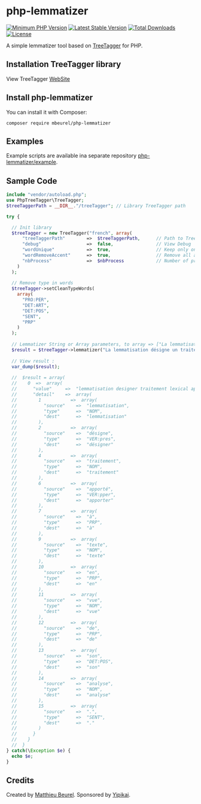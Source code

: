 # php-lemmatizer

[![Minimum PHP Version](https://img.shields.io/badge/php-%3E%3D%207.2-8892BF.svg)](https://php.net/)
[![Latest Stable Version](https://img.shields.io/packagist/v/mbeurel/php-lemmatizer.svg)](https://packagist.org/packages/mbeurel/php-lemmatizer)
[![Total Downloads](https://poser.pugx.org/mbeurel/php-lemmatizer/downloads.svg)](https://packagist.org/packages/mbeurel/php-lemmatizer)
[![License](https://poser.pugx.org/mbeurel/php-lemmatizer/license.svg)](https://packagist.org/packages/mbeurel/php-lemmatizer)

A simple lemmatizer tool based on [TreeTagger](https://www.cis.uni-muenchen.de/~schmid/tools/TreeTagger/) for PHP.

## Installation TreeTagger library

View TreeTagger [WebSite](https://www.cis.uni-muenchen.de/~schmid/tools/TreeTagger/)

## Install php-lemmatizer

You can install it with Composer:

```
composer require mbeurel/php-lemmatizer
```

## Examples

Example scripts are available ina separate repository [php-lemmatizer/example](https://github.com/mbeurel/php-lemmatizer/tree/master/exemple).

## Sample Code
```php
include "vendor/autoload.php";
use PhpTreeTagger\TreeTagger;
$treeTaggerPath = __DIR__."/treeTagger"; // Library TreeTagger path

try {

  // Init library
  $treeTagger = new TreeTagger("french", array(
      "treeTaggerPath"        =>  $treeTaggerPath,      // Path to TreeTagger Library
      "debug"                 =>  false,                // View Debug
      "wordUnique"            =>  true,                 // Keep only one occurrence of the word
      "wordRemoveAccent"      =>  true,                 // Remove all accent in word
      "nbProcess"             =>  $nbProcess            // Number of processes executed at the same time
    )
  );
  
  // Remove type in words
  $treeTagger->setCleanTypeWords(
    array(
      "PRO:PER",
      "DET:ART",
      "DET:POS",
      "SENT",
      "PRP"
    )
  );
  
  // Lemmatizer String or Array parameters, to array => ["La lemmatisation désigne un traitement lexical", "apporté à un texte en vue de son analyse"]
  $result = $treeTagger->lemmatizer("La lemmatisation désigne un traitement lexical apporté à un texte en vue de son analyse.");
  
  // View result : 
  var_dump($result);
  
  //  $result = array(
  //    0  =>  array(
  //      "value"     =>  "lemmatisation designer traitement lexical apporter texte vue analyse",
  //      "detail"    =>  array(
  //        1           =>  array(
  //          "source"    =>  "lemmatisation",
  //          "type"      =>  "NOM",
  //          "dest"      =>  "lemmatisation"
  //        ),
  //        2           =>  array(
  //          "source"    =>  "désigne",
  //          "type"      =>  "VER:pres",
  //          "dest"      =>  "désigner"
  //        ),
  //        4           =>  array(
  //          "source"    =>  "traitement",
  //          "type"      =>  "NOM",
  //          "dest"      =>  "traitement"
  //        ),
  //        6           =>  array(
  //          "source"    =>  "apporté",
  //          "type"      =>  "VER:pper",
  //          "dest"      =>  "apporter"
  //        ),
  //        7           =>  array(
  //          "source"    =>  "à",
  //          "type"      =>  "PRP",
  //          "dest"      =>  "à"
  //        ),
  //        9           =>  array(
  //          "source"    =>  "texte",
  //          "type"      =>  "NOM",
  //          "dest"      =>  "texte"
  //        ),
  //        10          =>  array(
  //          "source"    =>  "en",
  //          "type"      =>  "PRP",
  //          "dest"      =>  "en"
  //        ),
  //        11          =>  array(
  //          "source"    =>  "vue",
  //          "type"      =>  "NOM",
  //          "dest"      =>  "vue"
  //        ),
  //        12          =>  array(
  //          "source"    =>  "de",
  //          "type"      =>  "PRP",
  //          "dest"      =>  "de"
  //        ),
  //        13          =>  array(
  //          "source"    =>  "son",
  //          "type"      =>  "DET:POS",
  //          "dest"      =>  "son"
  //        ),
  //        14          =>  array(
  //          "source"    =>  "analyse",
  //          "type"      =>  "NOM",
  //          "dest"      =>  "analyse"
  //        ),
  //        15          =>  array(
  //          "source"    =>  ".",
  //          "type"      =>  "SENT",
  //          "dest"      =>  "."
  //        )
  //      }
  //    }
  //  }
} catch(\Exception $e) {
  echo $e;
}
```

## Credits

Created by [Matthieu Beurel](https://www.mbeurel.com). Sponsored by [Yipikai](https://yipikai.studio).
